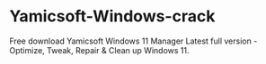 # Yamicsoft-Windows-crack
Free download Yamicsoft Windows 11 Manager Latest full version - Optimize, Tweak, Repair &amp; Clean up Windows 11.
